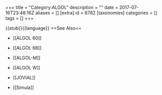 +++
title = "Category:ALGOL"
description = ""
date = 2017-07-16T23:48:16Z
aliases = []
[extra]
id = 6782
[taxonomies]
categories = []
tags = []
+++

{{stub}}{{language}}
==See Also==
* [[ALGOL 60]]
* [[ALGOL 68]]
* [[ALGOL-M]]
* [[ALGOL W]]


* [[JOVIAL]]
* [[Simula]]
